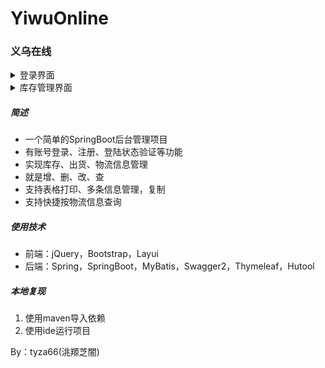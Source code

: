 # YiwuOnline
### 义乌在线
<details><summary>登录界面</summary>
![](https://github.com/tyza66/YiwuOnline/blob/main/%E6%95%88%E6%9E%9C/%E7%99%BB%E5%BD%95%E9%A1%B5%E9%9D%A2.png?raw=true)
</details>

<details><summary>库存管理界面</summary>
![库存管理界面](https://github.com/tyza66/YiwuOnline/blob/main/%E6%95%88%E6%9E%9C/%E5%BA%93%E5%AD%98%E7%AE%A1%E7%90%86.png?raw=true)
</details>



##### 简述

- 一个简单的SpringBoot后台管理项目
- 有账号登录、注册、登陆状态验证等功能
- 实现库存、出货、物流信息管理
- 就是增、删、改、查
- 支持表格打印、多条信息管理，复制
- 支持快捷按物流信息查询

##### 使用技术

- 前端：jQuery，Bootstrap，Layui
- 后端：Spring，SpringBoot，MyBatis，Swagger2，Thymeleaf，Hutool

##### 本地复现

1. 使用maven导入依赖
2. 使用ide运行项目

By：tyza66(洮羱芝闇)